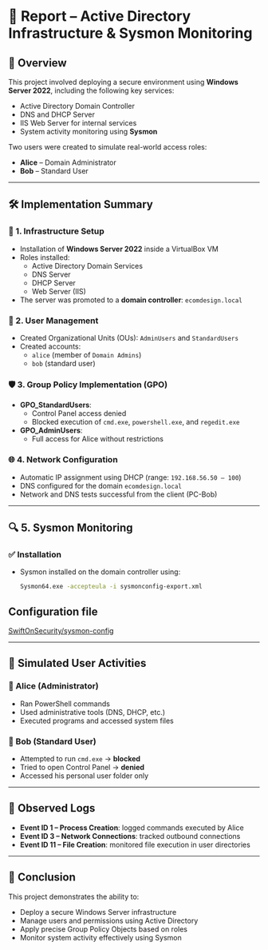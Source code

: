 # 🧾 Report – Active Directory Infrastructure & Sysmon Monitoring

## 📌 Overview

This project involved deploying a secure environment using **Windows Server 2022**, including the following key services:

- Active Directory Domain Controller
- DNS and DHCP Server
- IIS Web Server for internal services
- System activity monitoring using **Sysmon**

Two users were created to simulate real-world access roles:

- **Alice** – Domain Administrator
- **Bob** – Standard User

---

## 🛠️ Implementation Summary

### 🧱 1. Infrastructure Setup
- Installation of **Windows Server 2022** inside a VirtualBox VM
- Roles installed:
  - Active Directory Domain Services
  - DNS Server
  - DHCP Server
  - Web Server (IIS)
- The server was promoted to a **domain controller**: `ecomdesign.local`

### 👥 2. User Management
- Created Organizational Units (OUs): `AdminUsers` and `StandardUsers`
- Created accounts:
  - `alice` (member of `Domain Admins`)
  - `bob` (standard user)

### 🛡️ 3. Group Policy Implementation (GPO)
- **GPO_StandardUsers**:
  - Control Panel access denied
  - Blocked execution of `cmd.exe`, `powershell.exe`, and `regedit.exe`
- **GPO_AdminUsers**:
  - Full access for Alice without restrictions

### 🌐 4. Network Configuration
- Automatic IP assignment using DHCP (range: `192.168.56.50 – 100`)
- DNS configured for the domain `ecomdesign.local`
- Network and DNS tests successful from the client (PC-Bob)

---

## 🔍 5. Sysmon Monitoring

### ✅ Installation
- Sysmon installed on the domain controller using:
  ```bash
  Sysmon64.exe -accepteula -i sysmonconfig-export.xml

## Configuration file

[SwiftOnSecurity/sysmon-config](https://github.com/SwiftOnSecurity/sysmon-config)

---

## 🧪 Simulated User Activities

### 🔸 Alice (Administrator)

- Ran PowerShell commands  
- Used administrative tools (DNS, DHCP, etc.)  
- Executed programs and accessed system files

### 🔸 Bob (Standard User)

- Attempted to run `cmd.exe` → **blocked**  
- Tried to open Control Panel → **denied**  
- Accessed his personal user folder only

---

## 🧾 Observed Logs

- **Event ID 1 – Process Creation**: logged commands executed by Alice  
- **Event ID 3 – Network Connections**: tracked outbound connections  
- **Event ID 11 – File Creation**: monitored file execution in user directories

---

## 🔐 Conclusion

This project demonstrates the ability to:

- Deploy a secure Windows Server infrastructure  
- Manage users and permissions using Active Directory  
- Apply precise Group Policy Objects based on roles  
- Monitor system activity effectively using Sysmon
